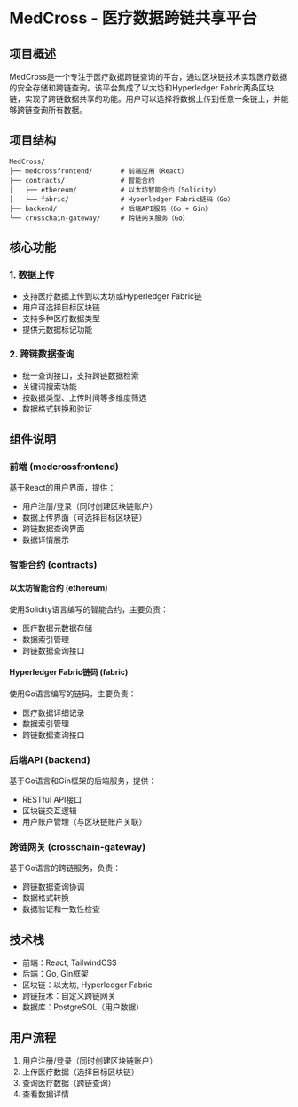 # MedCross - 医疗数据跨链共享平台

## 项目概述

MedCross是一个专注于医疗数据跨链查询的平台，通过区块链技术实现医疗数据的安全存储和跨链查询。该平台集成了以太坊和Hyperledger Fabric两条区块链，实现了跨链数据共享的功能。用户可以选择将数据上传到任意一条链上，并能够跨链查询所有数据。

## 项目结构

```
MedCross/
├── medcrossfrontend/       # 前端应用（React）
├── contracts/              # 智能合约
│   ├── ethereum/           # 以太坊智能合约（Solidity）
│   └── fabric/             # Hyperledger Fabric链码（Go）
├── backend/                # 后端API服务（Go + Gin）
└── crosschain-gateway/     # 跨链网关服务（Go）
```

## 核心功能

### 1. 数据上传

- 支持医疗数据上传到以太坊或Hyperledger Fabric链
- 用户可选择目标区块链
- 支持多种医疗数据类型
- 提供元数据标记功能

### 2. 跨链数据查询

- 统一查询接口，支持跨链数据检索
- 关键词搜索功能
- 按数据类型、上传时间等多维度筛选
- 数据格式转换和验证

## 组件说明

### 前端 (medcrossfrontend)

基于React的用户界面，提供：
- 用户注册/登录（同时创建区块链账户）
- 数据上传界面（可选择目标区块链）
- 跨链数据查询界面
- 数据详情展示

### 智能合约 (contracts)

#### 以太坊智能合约 (ethereum)

使用Solidity语言编写的智能合约，主要负责：
- 医疗数据元数据存储
- 数据索引管理
- 跨链数据查询接口

#### Hyperledger Fabric链码 (fabric)

使用Go语言编写的链码，主要负责：
- 医疗数据详细记录
- 数据索引管理
- 跨链数据查询接口

### 后端API (backend)

基于Go语言和Gin框架的后端服务，提供：
- RESTful API接口
- 区块链交互逻辑
- 用户账户管理（与区块链账户关联）

### 跨链网关 (crosschain-gateway)

基于Go语言的跨链服务，负责：
- 跨链数据查询协调
- 数据格式转换
- 数据验证和一致性检查

## 技术栈

- 前端：React, TailwindCSS
- 后端：Go, Gin框架
- 区块链：以太坊, Hyperledger Fabric
- 跨链技术：自定义跨链网关
- 数据库：PostgreSQL（用户数据）

## 用户流程

1. 用户注册/登录（同时创建区块链账户）
2. 上传医疗数据（选择目标区块链）
3. 查询医疗数据（跨链查询）
4. 查看数据详情
